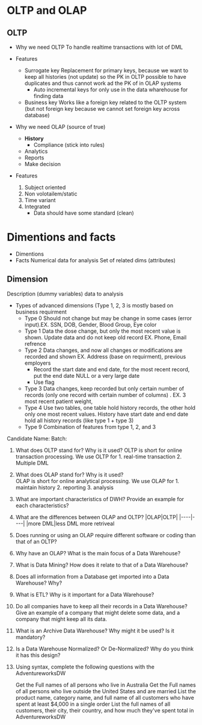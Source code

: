 # OLTP and OLAP

## OLTP
- Why we need OLTP
	To handle realtime transactions with lot of DML
- Features 
	- Surrogate key
	Replacement for primary keys, because we want to keep all histories (not update) so the PK in OLTP possible to have duplicates and thus cannot work ad the PK of in OLAP systems
		- Auto incremental keys for only use in the data wharehouse for finding data
	- Business key
		Works like a foreign key related to the OLTP system (but not foreign key because we cannot set foreign key across database)
- Why we need OLAP (source of true)
	- **History**
		- Compliance (stick into rules)
	- Analytics
	- Reports 
	- Make decision

- Features
	1. Subject oriented
	2. Non volotailem/static
	3. Time variant
	4. Integrated
		- Data should have some standard (clean)

# Dimentions and facts
- Dimentions  
- Facts
	Numerical data for analysis
Set of related dims (attributes) 

## Dimension
Description (dummy variables) data to analysis

- Types of advanced dimensions
(Type 1, 2, 3 is mostly based on business requirment
	- Type 0
	Should not change but may be change in some cases (error input).EX. SSN, DOB, Gender, Blood Group, Eye color
	- Type 1
	Data the dose change, but only the most recent value is shown. Update data and do not keep old record EX. Phone, Email refrence
	- Type 2
	Data changes, and now all changes or modifications are recorded and shown EX. Address (base on requirment), previous employers
		- Record the start date and end date, for the most recent record, put the end date NULL or a very large date
		- Use flag
	- Type 3
	Data changes, keep recorded but only certain number of records (only one record with certain number of columns) . EX. 3 most recent patient weight,
	- Type 4
	Use two tables, one table hold history records, the other hold only one most recent values. History have start date and end date hold all history records (like type 1 + type 3)
	- Type 9
	Combination of features from type 1, 2, and 3


Candidate Name:
Batch:
1.	What does OLTP stand for? Why is it used?
OLTP is short for online transaction processing. We use OLTP for 1. real-time transaction 2. Multiple DML

2.	What does OLAP stand for? Why is it used?  
OLAP is short for online analytical processing. We use OLAP for 1. maintain history 2. reporting 3. analysis

3.	What are important characteristics of DWH? Provide an example for each characteristics?

4.	What are the differences between OLAP and OLTP?
|OLAP|OLTP|
|----|----|
|more DML|less DML more retriveal
5.	Does running or using an OLAP require different software or coding than that of an OLTP?
6.	Why have an OLAP? What is the main focus of a Data Warehouse?
7.	What is Data Mining? How does it relate to that of a Data Warehouse?
8.	Does all information from a Database get imported into a Data Warehouse? Why?
9.	What is ETL? Why is it important for a Data Warehouse?
10.	Do all companies have to keep all their records in a Data Warehouse? Give an example of a company that might delete some data, and a company that might keep all its data.
11.	What is an Archive Data Warehouse? Why might it be used? Is it mandatory? 
12.	Is a Data Warehouse Normalized? Or De-Normalized? Why do you think it has this design?
13.	Using syntax, complete the following questions with the AdventureworksDW

	Get the Full names of all persons who live in Australia
	Get the Full names of all persons who live outside the United States and are married
List the product name, category name, and full name of all customers who have spent at least $4,000 in a single order
List the full names of all customers, their city, their country, and how much they've spent total in AdventureworksDW

